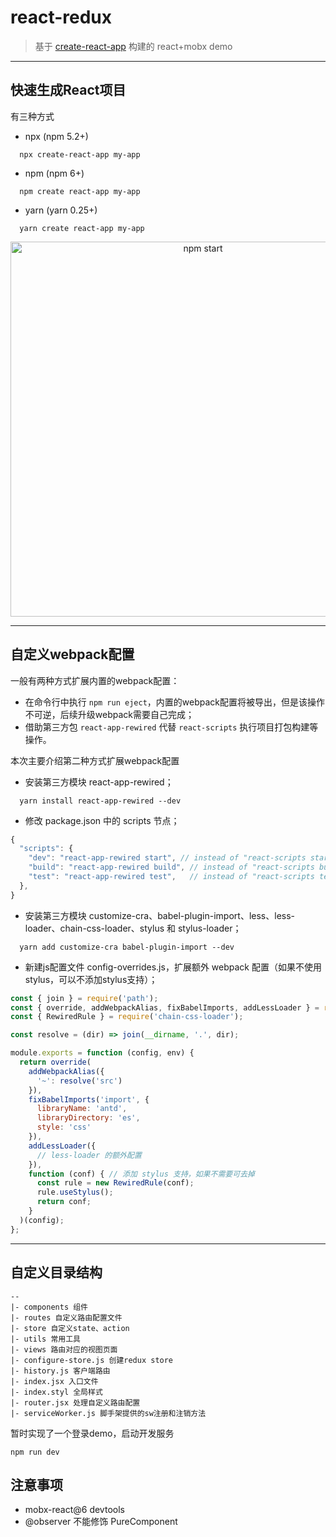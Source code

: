 # react-redux
> 基于 [create-react-app](https://github.com/facebook/create-react-app) 构建的 react+mobx demo

---

## 快速生成React项目

有三种方式
* npx (npm 5.2+)
```
  npx create-react-app my-app
```
* npm (npm 6+)
```
  npm create react-app my-app
```
* yarn (yarn 0.25+)
```
  yarn create react-app my-app
```
<p align='center'>
  <img src='https://cdn.rawgit.com/facebook/create-react-app/27b42ac/screencast.svg' width='600' alt='npm start'>
</p>

---

## 自定义webpack配置

一般有两种方式扩展内置的webpack配置：
* 在命令行中执行 `npm run eject`，内置的webpack配置将被导出，但是该操作不可逆，后续升级webpack需要自己完成；
* 借助第三方包 `react-app-rewired` 代替 `react-scripts` 执行项目打包构建等操作。

本次主要介绍第二种方式扩展webpack配置
* 安装第三方模块 react-app-rewired；
```
  yarn install react-app-rewired --dev
```
* 修改 package.json 中的 scripts 节点；
```js
{
  "scripts": {
    "dev": "react-app-rewired start", // instead of "react-scripts start"
    "build": "react-app-rewired build", // instead of "react-scripts build"
    "test": "react-app-rewired test",   // instead of "react-scripts test"
  },
}
```
* 安装第三方模块 customize-cra、babel-plugin-import、less、less-loader、chain-css-loader、stylus 和 stylus-loader；
```
  yarn add customize-cra babel-plugin-import --dev
```
* 新建js配置文件 config-overrides.js，扩展额外 webpack 配置（如果不使用stylus，可以不添加stylus支持）；
```js
const { join } = require('path');
const { override, addWebpackAlias, fixBabelImports, addLessLoader } = require('customize-cra');
const { RewiredRule } = require('chain-css-loader');

const resolve = (dir) => join(__dirname, '.', dir);

module.exports = function (config, env) {
  return override(
    addWebpackAlias({
      '~': resolve('src')
    }),
    fixBabelImports('import', {
      libraryName: 'antd',
      libraryDirectory: 'es',
      style: 'css'
    }),
    addLessLoader({
      // less-loader 的额外配置
    }),
    function (conf) { // 添加 stylus 支持，如果不需要可去掉
      const rule = new RewiredRule(conf);
      rule.useStylus();
      return conf;
    }
  )(config);
};
```

---

## 自定义目录结构

```
--
|- components 组件
|- routes 自定义路由配置文件
|- store 自定义state、action
|- utils 常用工具
|- views 路由对应的视图页面
|- configure-store.js 创建redux store
|- history.js 客户端路由
|- index.jsx 入口文件
|- index.styl 全局样式
|- router.jsx 处理自定义路由配置
|- serviceWorker.js 脚手架提供的sw注册和注销方法
```

暂时实现了一个登录demo，启动开发服务
```
npm run dev
```

## 注意事项
* mobx-react@6 devtools
* @observer 不能修饰 PureComponent
